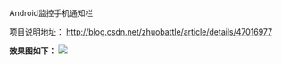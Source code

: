 Android监控手机通知栏

项目说明地址：
http://blog.csdn.net/zhuobattle/article/details/47016977

**效果图如下：**
![](http://img.blog.csdn.net/20150723102601847?watermark/2/text/aHR0cDovL2Jsb2cuY3Nkbi5uZXQv/font/5a6L5L2T/fontsize/400/fill/I0JBQkFCMA==/dissolve/70/gravity/Center)



